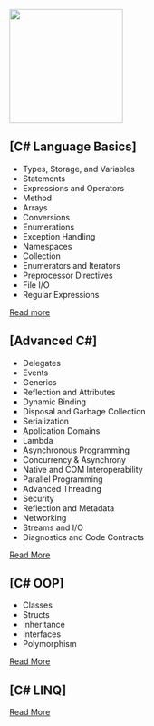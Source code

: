 <a name="README">[<img src="https://s3-us-west-2.amazonaws.com/testdrivenlearningbucket/CSHARP.png" width="200px" height="200px" />](https://github.com/MartinChavez/Learn-CSharp)</a>

## [C# Language Basics]
* Types, Storage, and Variables
* Statements	
* Expressions and Operators
* Method
* Arrays
* Conversions
* Enumerations 
* Exception Handling
* Namespaces
* Collection
* Enumerators and Iterators
* Preprocessor Directives
* File I/O
* Regular Expressions

[Read more](https://github.com/ramyrams/CSharp/blob/master/C%23LanguageBasics.md)

## [Advanced C#]
* Delegates
* Events
* Generics
* Reflection and Attributes 
* Dynamic Binding
* Disposal and Garbage Collection
* Serialization
* Application Domains
* Lambda
* Asynchronous Programming
* Concurrency & Asynchrony
* Native and COM Interoperability
* Parallel Programming
* Advanced Threading
* Security
* Reflection and Metadata
* Networking
* Streams and I/O
* Diagnostics and Code Contracts

[Read More](https://github.com/ramyrams/CSharp/blob/master/AdvancedC%23.md)

## [C# OOP]
* Classes
* Structs 
* Inheritance 
* Interfaces 
* Polymorphism 

[Read More](https://github.com/ramyrams/OOPS/blob/master/README.md)

## [C# LINQ]
[Read More](https://github.com/ramyrams/LINQ/blob/master/README.md)
